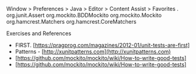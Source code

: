  Window > Preferences > Java > Editor > Content Assist > Favorites .
org.junit.Assert
org.mockito.BDDMockito
org.mockito.Mockito
org.hamcrest.Matchers
org.hamcrest.CoreMatchers

 
  Exercises and References
- FIRST. [https://pragprog.com/magazines/2012-01/unit-tests-are-first] 
- Patterns - [http://xunitpatterns.com](http://xunitpatterns.com)
- [https://github.com/mockito/mockito/wiki/How-to-write-good-tests] 
- [https://github.com/mockito/mockito/wiki/How-to-write-good-tests] 
